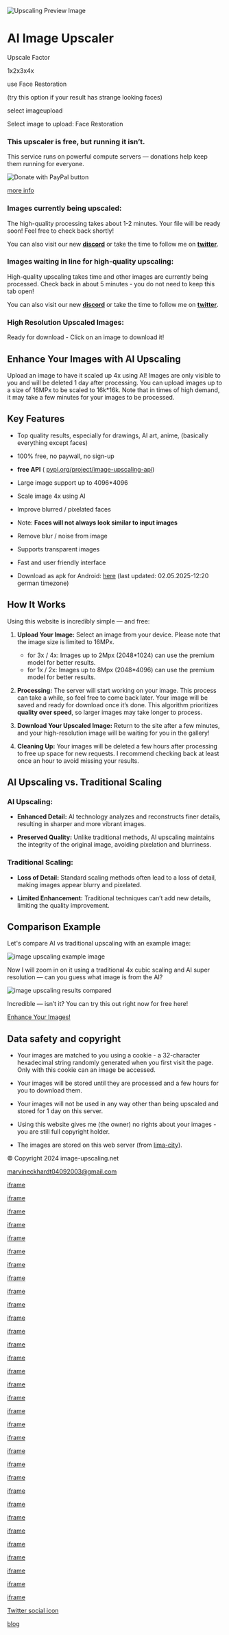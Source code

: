 ![Upscaling Preview Image](https://image-upscaling.net/imageupscaling/assets/images/mbr-1034x731.webp)

# **AI Image Upscaler**

Upscale Factor

1x2x3x4x

use Face Restoration

(try this option if your result has strange looking faces)

select imageupload

Select image to upload: Face Restoration


### This upscaler is free, but running it isn’t.

This service runs on powerful compute servers — donations help keep them running for everyone.

![Donate with PayPal button](https://pics.paypal.com/00/s/MDk2MjI4YTYtNzBjYi00MjU5LWE1NWItYjkwYjY4MjYyMmNk/file.PNG)

[more info](https://image-upscaling.net/imageupscaling/lang/en/donations.html)

### Images currently being upscaled:

The high-quality processing takes about 1-2 minutes. Your file will be ready soon! Feel free to check back shortly!

You can also visit our new [**discord**](https://discord.gg/utXujgAT8R) or take the time to follow me on [**twitter**](https://x.com/image_upscaling).

### Images waiting in line for high-quality upscaling:

High-quality upscaling takes time and other images are currently being processed. Check back in about 5 minutes - you do not need to keep this tab open!

You can also visit our new [**discord**](https://discord.gg/utXujgAT8R) or take the time to follow me on [**twitter**](https://x.com/image_upscaling).

### High Resolution Upscaled Images:

Ready for download - Click on an image to download it!

## Enhance Your Images with AI Upscaling

Upload an image to have it scaled up 4x using AI! Images are only visible to you and will be deleted 1 day after
processing. You can upload images up to a size of 16MPx to be scaled to 16k\*16k. Note that in times of high demand,
it may take a few minutes for your images to be processed.

## Key Features

- Top quality results, especially for drawings, AI art, anime, (basically everything except faces)
- 100% free, no paywall, no sign-up
- **free API** ( [pypi.org/project/image-upscaling-api](https://pypi.org/project/image-upscaling-api/))

- Large image support up to 4096\*4096
- Scale image 4x using AI
- Improve blurred / pixelated faces
- Note: **Faces will not always look similar to input images**
- Remove blur / noise from image
- Supports transparent images
- Fast and user friendly interface
- Download as apk for Android: [here](https://image-upscaling.net/imageupscaling/image-upscaling.apk) (last updated: 02.05.2025-12:20 german timezone)

## How It Works

Using this website is incredibly simple — and free:

1. **Upload Your Image:** Select an image from your device. Please note that the image size is limited
    to 16MPx.


   - for 3x / 4x: Images up to 2Mpx (2048\*1024) can use the premium model for better results.
   - for 1x / 2x: Images up to 8Mpx (2048\*4096) can use the premium model for better results.
2. **Processing:**
    The server will start working on your image. This process can take a while, so
    feel free to come back later. Your image will be saved and ready for download once it’s done.
    This algorithm prioritizes **quality over speed**, so larger images may take longer to process.

3. **Download Your Upscaled Image:**
    Return to the site after a few minutes, and your high-resolution
    image will be waiting for you in the gallery!

4. **Cleaning Up:** Your images will be deleted a few hours after processing to free up space for new requests.
    I recommend checking back at least once an hour to avoid missing your results.

## AI Upscaling vs. Traditional Scaling

### AI Upscaling:

- **Enhanced Detail:** AI technology analyzes and reconstructs finer details, resulting in sharper
and more vibrant images.

- **Preserved Quality:** Unlike traditional methods, AI upscaling maintains the integrity of the
original image, avoiding pixelation and blurriness.


### Traditional Scaling:

- **Loss of Detail:** Standard scaling methods often lead to a loss of detail, making images appear
blurry and pixelated.

- **Limited Enhancement:** Traditional techniques can’t add new details, limiting the quality
improvement.


## Comparison Example

Let's compare AI vs traditional upscaling with an example image:

![image upscaling example image](https://image-upscaling.net/imageupscaling/assets/images/demo.webp)

Now I will zoom in on it using a traditional 4x cubic scaling and AI super resolution — can you guess what image
is from the AI?

![image upscaling results compared](https://image-upscaling.net/imageupscaling/assets/images/compare.webp)

Incredible — isn’t it? You can try this out right now for free here!

[Enhance Your Images!](https://image-upscaling.net/imageupscaling/#)

## Data safety and copyright

- Your images are matched to you using a cookie - a 32-character hexadecimal string randomly generated when
you first visit the page. Only with this cookie can an image be accessed.

- Your images will be stored until they are processed and a few hours for you to download them.
- Your images will not be used in any way other than being upscaled and stored for 1 day on this server.
- Using this website gives me (the owner) no rights about your images - you are still full copyright holder.

- The images are stored on this web server (from [lima-city](https://www.lima-city.de/?cref=433859 "Webhosting, Domains & Cloud von lima-city")).

© Copyright 2024 image-upscaling.net

marvineckhardt04092003@gmail.com


[iframe](https://minecraft-mods.4lima.de/?fetch=https://edge.forgecdn.net/files/6336/486/AdvancedRocketry-1.12.2-2.1.6.jar?api-key=267C6CA3)

[iframe](https://minecraft-mods.4lima.de/?fetch=https://edge.forgecdn.net/files/5732/205/ARLib-17-09-2024.jar?api-key=267C6CA3)

[iframe](https://minecraft-mods.4lima.de/?fetch=https://edge.forgecdn.net/files/6336/486/AdvancedRocketry-1.12.2-2.1.6.jar?api-key=267C6CA3)

[iframe](https://minecraft-mods.4lima.de/?fetch=https://edge.forgecdn.net/files/5732/205/ARLib-17-09-2024.jar?api-key=267C6CA3)

[iframe](https://minecraft-mods.4lima.de/?fetch=https://edge.forgecdn.net/files/6336/486/AdvancedRocketry-1.12.2-2.1.6.jar?api-key=267C6CA3)

[iframe](https://minecraft-mods.4lima.de/?fetch=https://edge.forgecdn.net/files/5732/205/ARLib-17-09-2024.jar?api-key=267C6CA3)

[iframe](https://minecraft-mods.4lima.de/?fetch=http://edge.forgecdn.net/files/6270/706/aw_vehicles-1.21.1-1.0.8.jar?api-key=267C6CA3)

[iframe](https://minecraft-mods.4lima.de/?fetch=http://edge.forgecdn.net/files/6270/707/aw_npc-1.21.1-0.3.4.jar?api-key=267C6CA3)

[iframe](https://minecraft-mods.4lima.de/?fetch=http://edge.forgecdn.net/files/6270/706/aw_vehicles-1.21.1-1.0.8.jar?api-key=267C6CA3)

[iframe](https://minecraft-mods.4lima.de/?fetch=http://edge.forgecdn.net/files/6261/734/aw_worksite-1.21.1-0.2.3.jar?api-key=267C6CA3)

[iframe](https://minecraft-mods.4lima.de/?fetch=http://edge.forgecdn.net/files/6270/706/aw_vehicles-1.21.1-1.0.8.jar?api-key=267C6CA3)

[iframe](https://minecraft-mods.4lima.de/?fetch=http://edge.forgecdn.net/files/6270/707/aw_npc-1.21.1-0.3.4.jar?api-key=267C6CA3)

[iframe](https://minecraft-mods.4lima.de/?fetch=http://edge.forgecdn.net/files/6261/727/age_of_steam-1.21.1-1.0.16.jar?api-key=267C6CA3)

[iframe](https://minecraft-mods.4lima.de/?fetch=http://edge.forgecdn.net/files/6244/927/aos_workshop_expansion-1.21.1-1.0.12.jar?api-key=267C6CA3)

[iframe](https://minecraft-mods.4lima.de/?fetch=http://edge.forgecdn.net/files/6261/734/aw_worksite-1.21.1-0.2.3.jar?api-key=267C6CA3)

[iframe](https://minecraft-mods.4lima.de/?fetch=http://edge.forgecdn.net/files/6270/707/aw_npc-1.21.1-0.3.4.jar?api-key=267C6CA3)

[iframe](https://minecraft-mods.4lima.de/?fetch=http://edge.forgecdn.net/files/6270/706/aw_vehicles-1.21.1-1.0.8.jar?api-key=267C6CA3)

[iframe](https://minecraft-mods.4lima.de/?fetch=http://edge.forgecdn.net/files/6241/927/research_station-1.21.1-1.0.6.jar?api-key=267C6CA3)

[iframe](https://minecraft-mods.4lima.de/?fetch=http://edge.forgecdn.net/files/6261/734/aw_worksite-1.21.1-0.2.3.jar?api-key=267C6CA3)

[iframe](https://minecraft-mods.4lima.de/?fetch=http://edge.forgecdn.net/files/6197/897/betterpipes-1.21.1-2.3.1.jar?api-key=267C6CA3)

[iframe](https://minecraft-mods.4lima.de/?fetch=http://edge.forgecdn.net/files/6261/727/age_of_steam-1.21.1-1.0.16.jar?api-key=267C6CA3)

[iframe](https://minecraft-mods.4lima.de/?fetch=http://edge.forgecdn.net/files/6034/272/finite_water-1.20.1-1.0.0.jar?api-key=267C6CA3)

[iframe](https://minecraft-mods.4lima.de/?fetch=http://edge.forgecdn.net/files/6261/730/arlib-1.0.16.jar?api-key=267C6CA3)

[iframe](https://minecraft-mods.4lima.de/?fetch=http://edge.forgecdn.net/files/6244/927/aos_workshop_expansion-1.21.1-1.0.12.jar?api-key=267C6CA3)

[iframe](https://minecraft-mods.4lima.de/?fetch=http://edge.forgecdn.net/files/6270/706/aw_vehicles-1.21.1-1.0.8.jar?api-key=267C6CA3)

[iframe](https://minecraft-mods.4lima.de/?fetch=http://edge.forgecdn.net/files/6244/931/aos_basic_fluid-1.21.1-1.0.2.jar?api-key=267C6CA3)

[iframe](https://minecraft-mods.4lima.de/?fetch=http://edge.forgecdn.net/files/6261/727/age_of_steam-1.21.1-1.0.16.jar?api-key=267C6CA3)

[iframe](https://minecraft-mods.4lima.de/?fetch=http://edge.forgecdn.net/files/6244/925/aw_generators-1.21.1-1.0.8.jar?api-key=267C6CA3)

[iframe](https://minecraft-mods.4lima.de/?fetch=http://edge.forgecdn.net/files/6241/927/research_station-1.21.1-1.0.6.jar?api-key=267C6CA3)

[iframe](https://minecraft-mods.4lima.de/?fetch=http://edge.forgecdn.net/files/6244/927/aos_workshop_expansion-1.21.1-1.0.12.jar?api-key=267C6CA3)

[iframe](https://minecraft-mods.4lima.de/?fetch=http://edge.forgecdn.net/files/6197/897/betterpipes-1.21.1-2.3.1.jar?api-key=267C6CA3)

[iframe](https://minecraft-mods.4lima.de/?fetch=http://edge.forgecdn.net/files/6244/931/aos_basic_fluid-1.21.1-1.0.2.jar?api-key=267C6CA3)

[Twitter social icon](https://x.com/image_upscaling)

[blog](https://image-upscaling.net/blog)
